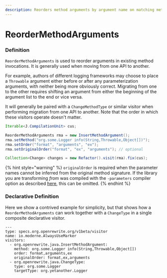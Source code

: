 ```yaml
---
description: Reorders method arguments by argument name on matching methods.
---
```


# ReorderMethodArguments

### Definition

`ReorderMethodArguments` is used to reorder arguments in existing method invocations. It is generally used when moving from one API to another. 

For example, authors of different logging frameworks may choose to place a `Throwable` argument either before or after any parameterization arguments, with neither being more obviously correct. Migrating from one to the other requires shifting an argument from either the beginning of the argument list to the end or vice versa.

It will generally be paired with a `ChangeMethodType` or similar visitor when performing migration from one API to another. Note that the order in which these visitors operate doesn't matter.

```java
Iterable<J.CompilationUnit> cus;

ReorderMethodArguments rma = new InsertMethodArgument();
rma.setMethod("org.some.Logger info(String,Throwable,Object[])");
rma.setOrder("format", "arguments", "ex");
rma.setOriginalOrder("format", "ex", "arguments"); // optional

Collection<Change> changes = new Refactor().visit(rma).fix(cus);
```

{% hint style="warning" %}
`originalOrder` is required when the parameter names cannot be inferred from the original method signature. If the library you are transforming _from_ was compiled with the `-parameters` compiler option as described [here](https://docs.oracle.com/javase/tutorial/reflect/member/methodparameterreflection.html), this can be omitted.
{% endhint %}

### Declarative Definition

Here we show a contrived example for simplicity, but that shows how a `ReorderMethodArguments` can work together with a `ChangeType` in a single composite declarative visitor.

```text
---
type: specs.org.openrewrite.org/v1beta/visitor
name: io.moderne.AlwaysUseMarker
visitors:
  - org.openrewrite.java.InsertMethodArgument:
    method: org.some.Logger info(String,Throwable,Object[])
    order: format,arguments,ex
    originalOrder: format,ex,arguments
  - org.openrewrite.java.ChangeType:
    type: org.some.Logger
    targetType: org.yetanother.Logger
```



